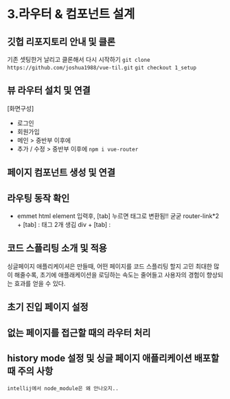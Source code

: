 # 3.라우터 & 컴포넌트 설계

## 깃헙 리포지토리 안내 및 클론
기존 셋팅한거 날리고 클론해서 다시 시작하기
`git clone https://github.com/joshua1988/vue-til.git`
`git checkout 1_setup`

## 뷰 라우터 설치 및 연결
[화면구성]
- 로그인 
- 회원가입
- 메인 > 중반부 이후에
- 추가 / 수정 > 중반부 이후에
`npm i vue-router`

## 페이지 컴포넌트 생성 및 연결

## 라우팅 동작 확인
- emmet
html element 입력후, [tab] 누르면 태그로 변환됨!! 굳굳
router-link*2 + [tab] : 태그 2개 생김
div + [tab] : <div></div>

## 코드 스플리팅 소개 및 적용
싱글페이지 애플리케이셔은 만들때, 
어떤 페이지를 코드 스플리팅 할지 고민
최대한 많이 해줄수록, 초기에 애플래케이션을 로딩하는 속도는 줄어들고
사용자의 경험이 향상되는 효과를 얻을 수 있다.
## 초기 진입 페이지 설정

## 없는 페이지를 접근할 때의 라우터 처리

## history mode 설정 및 싱글 페이지 애플리케이션 배포할때 주의 사항

`intellij에서 node_module은 왜 안나오지..`
